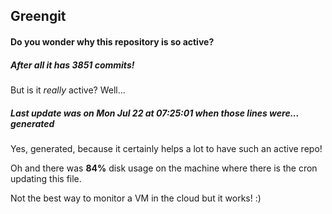 ## Greengit

#### Do you wonder why this repository is so active?

##### After all it has 3851 commits!

But is it *really* active? Well...

##### Last update was on Mon Jul 22 at 07:25:01 when those lines were... generated

Yes, generated, because it certainly helps a lot to have such an active repo!

Oh and there was **84%** disk usage on the machine
where there is the cron updating this file.

Not the best way to monitor a VM in the cloud but it works! :)

